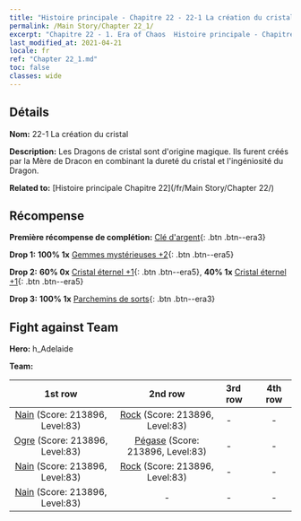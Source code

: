 ```yaml
---
title: "Histoire principale - Chapitre 22 - 22-1 La création du cristal"
permalink: /Main Story/Chapter 22_1/
excerpt: "Chapitre 22 - 1. Era of Chaos  Histoire principale - Chapitre 22_1. 22-1 La création du cristal"
last_modified_at: 2021-04-21
locale: fr
ref: "Chapter 22_1.md"
toc: false
classes: wide
---
```


## Détails

 **Nom:** 22-1 La création du cristal

 **Description:** Les Dragons de cristal sont d'origine magique. Ils furent créés par la Mère de Dracon en combinant la dureté du cristal et l'ingéniosité du Dragon.

 **Related to:** [Histoire principale Chapitre 22](/fr/Main Story/Chapter 22/)

## Récompense

 **Première récompense de complétion:** [Clé d'argent](/fr/Items/con_693/){: .btn .btn--era3}

 **Drop 1:** **100% 1x** [Gemmes mystérieuses +2](/fr/Items/mat_79/){: .btn .btn--era5}

 **Drop 2:** **60% 0x** [Cristal éternel +1](/fr/Items/mat_73/){: .btn .btn--era5}, **40% 1x** [Cristal éternel +1](/fr/Items/mat_73/){: .btn .btn--era5}

 **Drop 3:** **100% 1x** [Parchemins de sorts](/fr/Items/con_694/){: .btn .btn--era3}


## Fight against Team
 **Hero:** h_Adelaide

 **Team:**


  | 1st row | 2nd row | 3rd row | 4th row |
  |:----:|:----:|:----|:----:|
  | [Nain](/fr/units/Dwarf/) (Score: 213896, Level:83)  | [Rock](/fr/units/Roc/) (Score: 213896, Level:83)  | - | - |
  | [Ogre](/fr/units/Ogre/) (Score: 213896, Level:83)  | [Pégase](/fr/units/Pegasus/) (Score: 213896, Level:83)  | - | - |
  | [Nain](/fr/units/Dwarf/) (Score: 213896, Level:83)  | [Rock](/fr/units/Roc/) (Score: 213896, Level:83)  | - | - |
  | [Nain](/fr/units/Dwarf/) (Score: 213896, Level:83)  | - | - | - |


